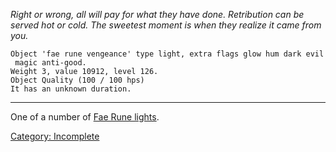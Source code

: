 *Right or wrong, all will pay for what they have done. Retribution can
be served hot or cold. The sweetest moment is when they realize it came
from you.*

`Object 'fae rune vengeance' type light, extra flags glow hum dark evil magic anti-good.`  
`Weight 3, value 10912, level 126.`  
`Object Quality (100 / 100 hps)`  
`It has an unknown duration.`

------------------------------------------------------------------------

One of a number of [Fae Rune lights](Fae_Rune_Lights "wikilink").

[Category: Incomplete](Category:_Incomplete "wikilink")
